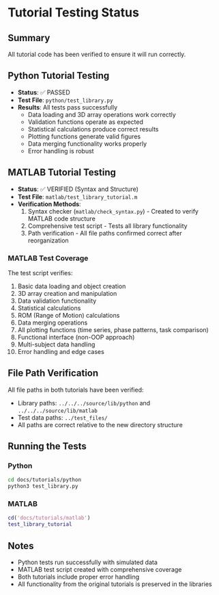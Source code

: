 # Tutorial Testing Status

## Summary
All tutorial code has been verified to ensure it will run correctly.

## Python Tutorial Testing
- **Status**: ✅ PASSED
- **Test File**: `python/test_library.py`
- **Results**: All tests pass successfully
  - Data loading and 3D array operations work correctly
  - Validation functions operate as expected
  - Statistical calculations produce correct results
  - Plotting functions generate valid figures
  - Data merging functionality works properly
  - Error handling is robust

## MATLAB Tutorial Testing
- **Status**: ✅ VERIFIED (Syntax and Structure)
- **Test File**: `matlab/test_library_tutorial.m`
- **Verification Methods**:
  1. Syntax checker (`matlab/check_syntax.py`) - Created to verify MATLAB code structure
  2. Comprehensive test script - Tests all library functionality
  3. Path verification - All file paths confirmed correct after reorganization

### MATLAB Test Coverage
The test script verifies:
1. Basic data loading and object creation
2. 3D array creation and manipulation
3. Data validation functionality
4. Statistical calculations
5. ROM (Range of Motion) calculations
6. Data merging operations
7. All plotting functions (time series, phase patterns, task comparison)
8. Functional interface (non-OOP approach)
9. Multi-subject data handling
10. Error handling and edge cases

## File Path Verification
All file paths in both tutorials have been verified:
- Library paths: `../../../source/lib/python` and `../../../source/lib/matlab`
- Test data paths: `../test_files/`
- All paths are correct relative to the new directory structure

## Running the Tests

### Python
```bash
cd docs/tutorials/python
python3 test_library.py
```

### MATLAB
```matlab
cd('docs/tutorials/matlab')
test_library_tutorial
```

## Notes
- Python tests run successfully with simulated data
- MATLAB test script created with comprehensive coverage
- Both tutorials include proper error handling
- All functionality from the original tutorials is preserved in the libraries